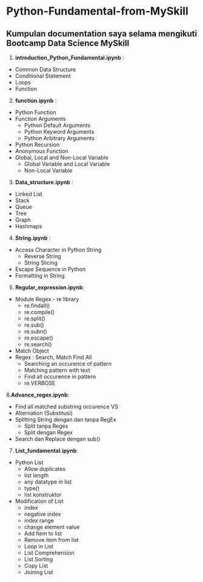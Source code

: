 Python-Fundamental-from-MySkill
==
Kumpulan documentation saya selama mengikuti Bootcamp Data Science MySkill
--
1. **introduction_Python_Fundamental.ipynb** : 
- Common Data Structure
- Conditional Statement
- Loops
- Function

2. **function.ipynb** :
- Python Function
- Function Arguments
  - Python Default Arguments
  - Python Keyword Arguments
  - Python Arbitrary Arguments
- Python Recursion
- Anonymous Function
- Global, Local and Non-Local Variable
  - Global Variable and Local Variable
  - Non-Local Variable
  
3. **Data_structure.ipynb** :
- Linked List
- Stack
- Queue
- Tree
- Graph
- Hashmaps

4. **String.ipynb** :
- Access Character in Python String
  - Reverse String
  - String Slicing
- Escape Sequence in Python
- Formatting in String

5. **Regular_expression.ipynb**:
- Module Regex - re library
  - re.findall()
  - re.compile()
  - re.split()
  - re.sub()
  - re.subn()
  - re.escape()
  - re.search()
- Match Object
- Regex : Search, Match Find All
  - Searching an occurence of pattern
  - Matching pattern with text
  - Find all occurence in pattern
  - re.VERBOSE
  
6.**Advance_regex.ipynb**:
- Find all matched substring occurence
      VS
- Alternation (Substitusi)
- Splitting String dengan dan tanpa RegEx
  - Split tanpa Regex
  - Split dengan Regex
- Search dan Replace dengan sub()

7. **List_fundamental.ipynb**:
- Python List
  - Allow duplicates
  - list length
  - any datatype in list
  - type()
  - list konstruktor
- Modification of List
  - index
  - negative index
  - index range
  - change element value
  - Add Item to list
  - Remove item from list
  - Loop in List
  - List Comprehension
  - List Sorting
  - Copy List
  - Joining List
